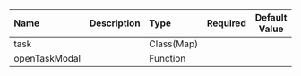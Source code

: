 | Name | Description | Type | Required | Default Value |
| :--- | :----- | :--- | :---: | :---: |
| task |  | Class(Map) |  |  |
| openTaskModal |  | Function |  |  |